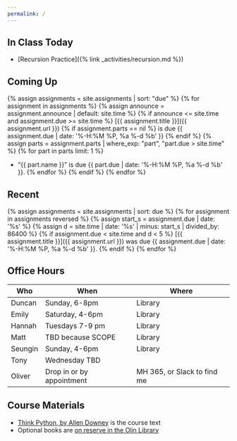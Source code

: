 ```yaml
---
permalink: /
---
```


## In Class Today

* [Recursion Practice]({% link _activities/recursion.md %})

## Coming Up

{% assign assignments = site.assignments | sort: "due" %}
{% for assignment in assignments %}
{% assign announce = assignment.announce | default: site.time %}
{% if announce <= site.time and assignment.due >= site.time %}
[{{ assignment.title }}]({{ assignment.url }}) {% if assignment.parts == nil %} is due {{ assignment.due | date: '%-H:%M %P, %a %-d %b' }} {% endif %}
{% assign parts = assignment.parts | where_exp: "part", "part.due > site.time" %}
{% for part in parts limit: 1 %}
* “{{ part.name }}” is due {{ part.due | date: '%-H:%M %P, %a %-d %b' }}.
{% endfor %}
{% endif %}
{% endfor %}

## Recent

{% assign assignments = site.assignments | sort: due %}
{% for assignment in assignments reversed %}
{% assign start_s = assignment.due | date: '%s' %}
{% assign d = site.time | date: '%s' | minus: start_s | divided_by: 86400 %}
{% if assignment.due < site.time and d < 5 %}
[{{ assignment.title }}]({{ assignment.url }}) was due {{ assignment.due | date: '%-H:%M %P, %a %-d %b' }}.
{% endif %}
{% endfor %}

## Office Hours

| Who     | When                      | Where                       |
|---------|---------------------------|-----------------------------|
| Duncan  | Sunday, 6-8pm             | Library                     |
| Emily   | Saturday, 4-6pm           | Library                     |
| Hannah  | Tuesdays 7-9 pm           | Library                     |
| Matt    | TBD because SCOPE         | Library                     |
| Seungin | Sunday, 4-6pm             | Library                     |
| Tony    | Wednesday TBD             |                             |
| Oliver  | Drop in or by appointment | MH 365, or Slack to find me |

## Course Materials

* [Think Python, by Allen Downey](http://greenteapress.com/wp/think-python-2e/) is the course text
* Optional books are [on reserve in the Olin Library](https://olin.tind.io/record/1512034?ln=en)
